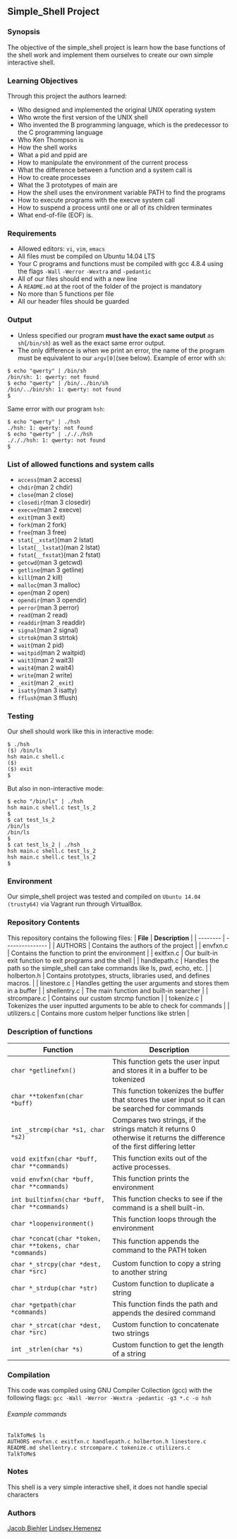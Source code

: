 ## Simple_Shell Project

### Synopsis
The objective of the simple_shell project is learn how the base functions of the shell work and implement them ourselves to create our own simple interactive shell.

### Learning Objectives
Through this project the authors learned:
* Who designed and implemented the original UNIX operating system
* Who wrote the first version of the UNIX shell
* Who invented the B programming language, which is the predecessor to the C programming language
* Who Ken Thompson is
* How the shell works
* What a pid and ppid are
* How to manipulate the environment of the current process
* What the difference between a function and a system call is
* How to create processes
* What the 3 prototypes of main are
* How the shell uses the environment variable PATH to find the programs
* How to execute programs with the execve system call
* How to suspend a process until one or all of its children terminates
* What end-of-file (EOF) is.

### Requirements
* Allowed editors: `vi`, `vim`, `emacs`
* All files must be compiled on Ubuntu 14.04 LTS
* Your C programs and functions must be compiled with gcc 4.8.4 using the flags `-Wall` `-Werror` `-Wextra` and `-pedantic`
* All of our files should end with a new line
* A `README.md` at the root of the folder of the project is mandatory
* No more than 5 functions per file
* All our header files should be guarded

### Output
* Unless specified our program **must have the exact same output** as `sh`(`/bin/sh`) as well as the exact same error output.
* The only difference is when we print an error, the name of the program must be equivalent to our `argv[0]`(see below).
Example of error with `sh`:
```
$ echo "qwerty" | /bin/sh
/bin/sh: 1: qwerty: not found
$ echo "qwerty" | /bin/../bin/sh
/bin/../bin/sh: 1: qwerty: not found
$
```
Same error with our program `hsh`:
```
$ echo "qwerty" | ./hsh
./hsh: 1: qwerty: not found
$ echo "qwerty" | ./././hsh
./././hsh: 1: qwerty: not found
$
```

### List of allowed functions and system calls
* `access`(man 2 access)
* `chdir`(man 2 chdir)
* `close`(man 2 close)
* `closedir`(man 3 closedir)
* `execve`(man 2 execve)
* `exit`(man 3 exit)
* `fork`(man 2 fork)
* `free`(man 3 free)
* `stat`(`__xstat`)(man 2 lstat)
* `lstat`(`__lxstat`)(man 2 lstat)
* `fstat`(`__fxstat`)(man 2 fstat)
* `getcwd`(man 3 getcwd)
* `getline`(man 3 getline)
* `kill`(man 2 kill)
* `malloc`(man 3 malloc)
* `open`(man 2 open)
* `opendir`(man 3 opendir)
* `perror`(man 3 perror)
* `read`(man 2 read)
* `readdir`(man 3 readdir)
* `signal`(man 2 signal)
* `strtok`(man 3 strtok)
* `wait`(man 2 pid)
* `waitpid`(man 2 waitpid)
* `wait3`(man 2 wait3)
* `wait4`(man 2 wait4)
* `write`(man 2 write)
* `_exit`(man 2 `_exit`)
* `isatty`(man 3 isatty)
* `fflush`(man 3 fflush)

### Testing
Our shell should work like this in interactive mode:
```
$ ./hsh
($) /bin/ls
hsh main.c shell.c
($)
($) exit
$
```
But also in non-interactive mode:
```
$ echo "/bin/ls" | ./hsh
hsh main.c shell.c test_ls_2
$
$ cat test_ls_2
/bin/ls
/bin/ls
$
$ cat test_ls_2 | ./hsh
hsh main.c shell.c test_ls_2
hsh main.c shell.c test_ls_2
$
```

### Environment
Our simple_shell project was tested and compiled on `Ubuntu 14.04 (trusty64)` via Vagrant run through VirtualBox.

### Repository Contents
This repository contains the following files:
| **File** | **Description** |
| -------- | --------------- |
| AUTHORS | Contains the authors of the project |
| envfxn.c | Contains the function to print the environment |
| exitfxn.c | Our built-in exit function to exit programs and the shell |
| handlepath.c | Handles the path so the simple_shell can take commands like ls, pwd, echo, etc. |
| holberton.h | Contains prototypes, structs, libraries used, and defines macros. |
| linestore.c | Handles getting the user arguments and stores them in a buffer |
| shellentry.c | The main function and built-in searcher |
| strcompare.c | Contains our custom strcmp function |
| tokenize.c | Tokenizes the user inputted arguments to be able to check for commands |
| utilizers.c | Contains more custom helper functions like strlen |

### Description of functions
| **Function** | **Description** |
| -------- | ----------- |
| `char *getlinefxn()` | This function gets the user input and stores it in a buffer to be tokenized |
| `char **tokenfxn(char *buff)` | This function tokenizes the buffer that stores the user input so it can be searched for commands |
| `int _strcmp(char *s1, char *s2)` | Compares two strings, if the strings match it returns 0 otherwise it returns the difference of the first differing letter |
| `void exitfxn(char *buff, char **commands)` | This function exits out of the active processes. |
| `void envfxn(char *buff, char **commands)` | This function prints the environment |
| `int builtinfxn(char *buff, char **commands)` | This function checks to see if the command is a shell built-in. |
| `char *loopenvironment()` | This function loops through the environment |
| `char *concat(char *token, char **tokens, char *commands)` | This function appends the command to the PATH token |
| `char *_strcpy(char *dest, char *src)` | Custom function to copy a string to another string |
| `char *_strdup(char *str)` | Custom function to duplicate a string |
| `char *getpath(char *commands)` | This function finds the path and appends the desired command |
| `char *_strcat(char *dest, char *src)` | Custom function to concatenate two strings |
| `int _strlen(char *s)` | Custom function to get the length of a string |

### Compilation
This code was compiled using GNU Compiler Collection (gcc) with the following flags: `gcc -Wall -Werror -Wextra -pedantic -g3 *.c -o hsh`
###### Example commands
```
TalkToMe$ ls
AUTHORS envfxn.c exitfxn.c handlepath.c holberton.h linestore.c README.md shellentry.c strcompare.c tokenize.c utilizers.c
TalkToMe$ 
```
### Notes
This shell is a very simple interactive shell, it does not handle special characters

### Authors
[Jacob Biehler](https://github.com/biehlerj)
[Lindsey Hemenez](https://github.com/hemenez)
